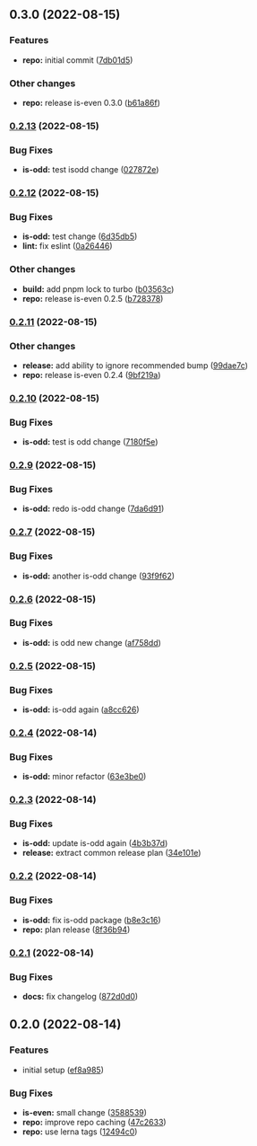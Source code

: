 

## 0.3.0 (2022-08-15)


### Features

* **repo:** initial commit ([7db01d5](https://github.com/tuan231195/monorepo-template/commit/7db01d540b68bc2a43f4a13711e4958dc7760f84))


### Other changes

* **repo:** release is-even 0.3.0 ([b61a86f](https://github.com/tuan231195/monorepo-template/commit/b61a86f391630170101be55dd73edbd34ab3d3b6))

### [0.2.13](https://github.com/tuan231195/monorepo-template/compare/is-odd@0.2.12...is-odd@0.2.13) (2022-08-15)


### Bug Fixes

* **is-odd:** test isodd change ([027872e](https://github.com/tuan231195/monorepo-template/commit/027872e4dc395ea48730602f0ce59539e2cb8693))

### [0.2.12](https://github.com/tuan231195/monorepo-template/compare/is-odd@0.2.11...is-odd@0.2.12) (2022-08-15)


### Bug Fixes

* **is-odd:** test change ([6d35db5](https://github.com/tuan231195/monorepo-template/commit/6d35db5525503e72dfc1bc1a9f319e92da29b19a))
* **lint:** fix eslint ([0a26446](https://github.com/tuan231195/monorepo-template/commit/0a2644655d0247ec13f24f38253f66d7e7a29d5d))


### Other changes

* **build:** add pnpm lock to turbo ([b03563c](https://github.com/tuan231195/monorepo-template/commit/b03563c9965a5323bdc7db70f0c807a41fe933ba))
* **repo:** release is-even 0.2.5 ([b728378](https://github.com/tuan231195/monorepo-template/commit/b728378f4517065206c79313d59f61b2e9c7d736))

### [0.2.11](https://github.com/tuan231195/monorepo-template/compare/is-odd@0.2.10...is-odd@0.2.11) (2022-08-15)


### Other changes

* **release:** add ability to ignore recommended bump ([99dae7c](https://github.com/tuan231195/monorepo-template/commit/99dae7c5b8c31daa072b8355080d684cdd3fe203))
* **repo:** release is-even 0.2.4 ([9bf219a](https://github.com/tuan231195/monorepo-template/commit/9bf219a35f3720f467d6acd9fff2ef50f6f7361a))

### [0.2.10](https://github.com/tuan231195/monorepo-template/compare/is-odd@0.2.9...is-odd@0.2.10) (2022-08-15)


### Bug Fixes

* **is-odd:** test is odd change ([7180f5e](https://github.com/tuan231195/monorepo-template/commit/7180f5ea8c35743e943db05f3c81cee23ef87804))

### [0.2.9](https://github.com/tuan231195/monorepo-template/compare/is-odd@0.2.7...is-odd@0.2.9) (2022-08-15)


### Bug Fixes

* **is-odd:** redo is-odd change ([7da6d91](https://github.com/tuan231195/monorepo-template/commit/7da6d91f86834623f06b26c7d0c0e9c706e7066a))

### [0.2.7](https://github.com/tuan231195/monorepo-template/compare/is-odd@0.2.6...is-odd@0.2.7) (2022-08-15)


### Bug Fixes

* **is-odd:** another is-odd change ([93f9f62](https://github.com/tuan231195/monorepo-template/commit/93f9f6205b493290188d69943af13237318e71c0))

### [0.2.6](https://github.com/tuan231195/monorepo-template/compare/is-odd@0.2.5...is-odd@0.2.6) (2022-08-15)


### Bug Fixes

* **is-odd:** is odd new change ([af758dd](https://github.com/tuan231195/monorepo-template/commit/af758ddbb969f1ded09b5245e2e7344e1ce6092a))

### [0.2.5](https://github.com/tuan231195/monorepo-template/compare/is-odd@0.2.4...is-odd@0.2.5) (2022-08-15)


### Bug Fixes

* **is-odd:** is-odd again ([a8cc626](https://github.com/tuan231195/monorepo-template/commit/a8cc62654ac6c6020ff7a2db742be378c4ef9afa))

### [0.2.4](https://github.com/tuan231195/monorepo-template/compare/is-odd@0.2.3...is-odd@0.2.4) (2022-08-14)


### Bug Fixes

* **is-odd:** minor refactor ([63e3be0](https://github.com/tuan231195/monorepo-template/commit/63e3be022500eb563d977f2bf8d7e06a48572030))

### [0.2.3](https://github.com/tuan231195/monorepo-template/compare/is-odd@0.2.2...is-odd@0.2.3) (2022-08-14)


### Bug Fixes

* **is-odd:** update is-odd again ([4b3b37d](https://github.com/tuan231195/monorepo-template/commit/4b3b37ddd831f5de562b651607445c17523b54ae))
* **release:** extract common release plan ([34e101e](https://github.com/tuan231195/monorepo-template/commit/34e101e6c3fee78679a727c1dfafcb69774769ac))

### [0.2.2](https://github.com/tuan231195/monorepo-template/compare/is-odd@0.2.1...is-odd@0.2.2) (2022-08-14)


### Bug Fixes

* **is-odd:** fix is-odd package ([b8e3c16](https://github.com/tuan231195/monorepo-template/commit/b8e3c16be6c2b136d27f7269278dc66a41b32ad8))
* **repo:** plan release ([8f36b94](https://github.com/tuan231195/monorepo-template/commit/8f36b9451c047e0770e68013ee054921608b78df))

### [0.2.1](https://github.com/tuan231195/monorepo-template/compare/is-odd@0.2.0...is-odd@0.2.1) (2022-08-14)


### Bug Fixes

* **docs:** fix changelog ([872d0d0](https://github.com/tuan231195/monorepo-template/commit/872d0d01e09a63391db09046dcdd323163d00e3e))

## 0.2.0 (2022-08-14)


### Features

* initial setup ([ef8a985](https://github.com/tuan231195/monorepo-template/commit/ef8a98584c0b3ee00e3a8d07bf441382374ba38c))


### Bug Fixes

* **is-even:** small change ([3588539](https://github.com/tuan231195/monorepo-template/commit/3588539641ede3660a22fd535f26e17f0e70df6c))
* **repo:** improve repo caching ([47c2633](https://github.com/tuan231195/monorepo-template/commit/47c26337a3d262312b311a3052043c75f7e88d6b))
* **repo:** use lerna tags ([12494c0](https://github.com/tuan231195/monorepo-template/commit/12494c0cfb6057b97d23f66bd247a292385a49ca))